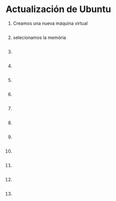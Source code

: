 # Actualización de Ubuntu

1. Creamos una nueva máquina virtual

![]()

2. selecionamos la memória


![]()

3.


![]()

4.

![]()

5.

![]()

6.

![]()

7.

![]()

8.

![]()

9.

![]()

10.

![]()

11.

![]()

12.

![]()

13.

![]()
